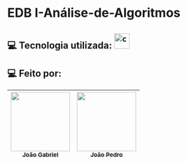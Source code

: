 # EDB I-Análise-de-Algoritmos

<h2 id="tecnologias"> 💻  Tecnologia utilizada: <code><img height="35" src="https://cdn.iconscout.com/icon/free/png-512/free-c-4-226082.png?f=webp&w=256" alt="c"/></code> </h3> </h2>

<h2 id="equipe"> 💻  Feito por: </h2>

[<img src="https://avatars.githubusercontent.com/u/167490843?v=4" width=135><br><sub>João Gabriel</sub>](https://github.com/JoaoGDSoares) | [<img src="https://avatars.githubusercontent.com/u/77846057?v=4" width=135><br><sub>João Pedro</sub>](https://github.com/JoaoPFranca) | 
| :---: | :---: |
